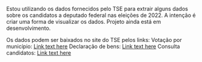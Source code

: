 Estou utilizando os dados fornecidos pelo TSE para extrair alguns dados sobre os candidatos a deputado federal nas eleições de 2022.
A intenção é criar uma forma de visualizar os dados. Projeto ainda está em desenvolvimento.

Os dados podem ser baixados no site do TSE pelos links:
Votação por município: [Link text here](https://dadosabertos.tse.jus.br/dataset/resultados-2022/resource/40fdcf49-256a-4c81-87cf-711545bd1528)
Declaração de bens: [Link text here](https://dadosabertos.tse.jus.br/dataset/candidatos-2022/resource/fac824ef-8519-4c75-b634-378e6fcc717f)
Consulta candidatos: [Link text here](https://dadosabertos.tse.jus.br/dataset/candidatos-2022/resource/435145fd-bc9d-446a-ac9d-273f585a0bb9)